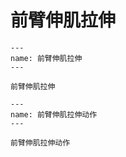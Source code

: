 # 前臂伸肌拉伸

```{figure} assets/img/2022-01-17-13-39-17.png
---
name: 前臂伸肌拉伸
---

前臂伸肌拉伸
```

```{figure} assets/img/2022-01-17-13-40-36.png
---
name: 前臂伸肌拉伸动作
---

前臂伸肌拉伸动作
```